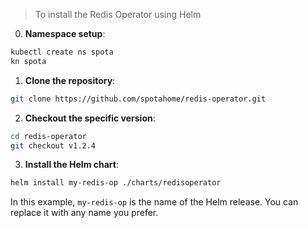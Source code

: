 > To install the Redis Operator using Helm

0. **Namespace setup**:

```bash
kubectl create ns spota
kn spota
```
1. **Clone the repository**:

```bash
git clone https://github.com/spotahome/redis-operator.git
```

2. **Checkout the specific version**:

```bash
cd redis-operator
git checkout v1.2.4
```

3. **Install the Helm chart**:

```bash
helm install my-redis-op ./charts/redisoperator
```

In this example, `my-redis-op` is the name of the Helm release. You can replace it with any name you prefer.
